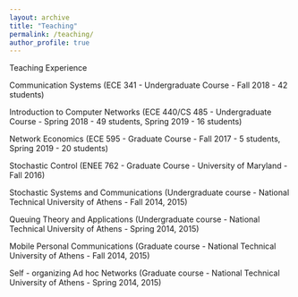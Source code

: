 ```yaml
---
layout: archive
title: "Teaching"
permalink: /teaching/
author_profile: true
---
```

Teaching Experience

Communication Systems (ECE 341 - Undergraduate Course - Fall 2018 - 42 students)

Introduction to Computer Networks (ECE 440/CS 485 - Undergraduate Course - Spring 2018 - 49 students, Spring 2019 - 16 students)

Network Economics (ECE 595 - Graduate Course - Fall 2017 - 5 students, Spring 2019 - 20 students)

Stochastic Control (ENEE 762 - Graduate Course - University of Maryland - Fall 2016)

Stochastic Systems and Communications (Undergraduate course - National Technical University of Athens - Fall 2014, 2015)

Queuing Theory and Applications (Undergraduate course - National Technical University of Athens - Spring 2014, 2015)

Mobile Personal Communications (Graduate course - National Technical University of Athens - Fall 2014, 2015)

Self - organizing Ad hoc Networks (Graduate course - National Technical University of Athens - Spring 2014, 2015)


